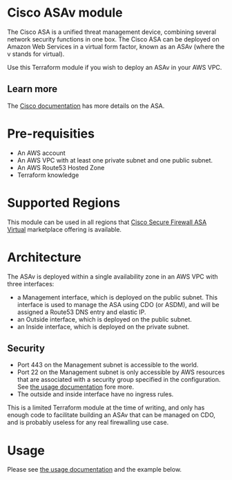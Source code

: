 # Cisco ASAv module

The Cisco ASA is a unified threat management device, combining several network security functions in one box. The Cisco ASA can be deployed on Amazon Web Services in a virtual form factor, known as an ASAv (where the v stands for virtual).

Use this Terraform module if you wish to deploy an ASAv in your AWS VPC.

## Learn more
The [Cisco documentation](https://www.cisco.com/c/en/us/td/docs/security/asa/roadmap/asaroadmap.html) has more details on the ASA.

# Pre-requisities
- An AWS account
- An AWS VPC with at least one private subnet and one public subnet.
- An AWS Route53 Hosted Zone
- Terraform knowledge

# Supported Regions

This module can be used in all regions that [Cisco Secure Firewall ASA Virtual](https://aws.amazon.com/marketplace/pp/prodview-sltshxd3bzqbg) marketplace offering is available.

# Architecture

The ASAv is deployed within a single availability zone in an AWS VPC with three interfaces:
- a Management interface, which is deployed on the public subnet. This interface is used to manage the ASA using CDO (or ASDM), and will be assigned a Route53 DNS entry and elastic IP.
- an Outside interface, which is deployed on the public subnet.
- an Inside interface, which is deployed on the private subnet.

## Security
- Port 443 on the Management subnet is accessible to the world.
- Port 22 on the Management subnet is only accessible by AWS resources that are associated with a security group specified in the configuration. See [the usage documentation](USAGE.md) fore more.
- The outside and inside interface have no ingress rules.

This is a limited Terraform module at the time of writing, and only has enough code to facilitate building an ASAv that can be managed on CDO, and is probably useless for any real firewalling use case.

# Usage
Please see [the usage documentation](USAGE.md) and the example below.